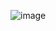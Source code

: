 ![image](https://user-images.githubusercontent.com/100952665/197602876-7e584e2a-8e9c-4fab-bea6-8de2c5b9564a.png)

